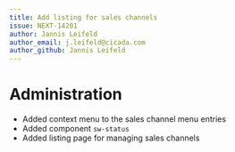 ```yaml
---
title: Add listing for sales channels
issue: NEXT-14201
author: Jannis Leifeld
author_email: j.leifeld@cicada.com 
author_github: Jannis Leifeld
---
```

# Administration
* Added context menu to the sales channel menu entries
* Added component `sw-status`
* Added listing page for managing sales channels
